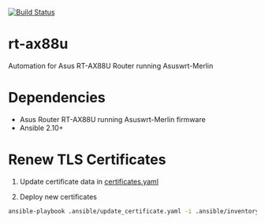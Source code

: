 [![Build Status](https://drone-ci.hopto.org/api/badges/Diesel-Net/rt-ax88u/status.svg)](https://drone-ci.hopto.org/Diesel-Net/rt-ax88u)

# rt-ax88u
Automation for Asus RT-AX88U Router running Asuswrt-Merlin

# Dependencies
- Asus Router RT-AX88U running Asuswrt-Merlin firmware
- Ansible 2.10+

# Renew TLS Certificates
1. Update certificate data in [certificates.yaml](.ansible/group_vars/all/certificates.yaml)

2. Deploy new certificates
```bash
ansible-playbook .ansible/update_certificate.yaml -i .ansible/inventory/production/hosts --vault-id ~/.tokens/master_id
```
